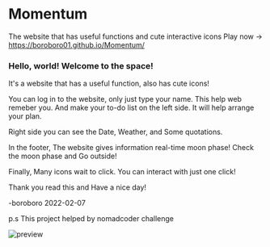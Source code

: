 # Momentum
The website that has useful functions and cute interactive icons Play now ->  https://boroboro01.github.io/Momentum/

### Hello, world! Welcome to the space!

It's a website that has a useful function, also has cute icons!

You can log in to the website, only just type your name. This help web remeber you.
And make your to-do list on the left side. It will help arrange your plan.

Right side you can see the Date, Weather, and Some quotations.

In the footer, The website gives information real-time moon phase! Check the moon phase and Go outside!

Finally, Many icons wait to click. You can interact with just one click!

Thank you read this and Have a nice day!

-boroboro 2022-02-07

p.s This project helped by nomadcoder challenge

![preview](https://user-images.githubusercontent.com/98679575/152803845-5e084276-324f-437e-85e9-4077ceb2652e.png)

